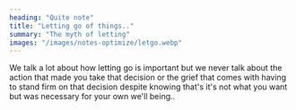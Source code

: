 ```yaml
---
heading: "Quite note"
title: "Letting go of things.."
summary: "The myth of letting"
images: "/images/notes-optimize/letgo.webp"
---
```


We talk a lot about how letting go is important but we never talk about the action that made you take that decision or the grief that comes with having to stand firm on that decision despite knowing that's it's not what you want but was necessary for your own we'll being..